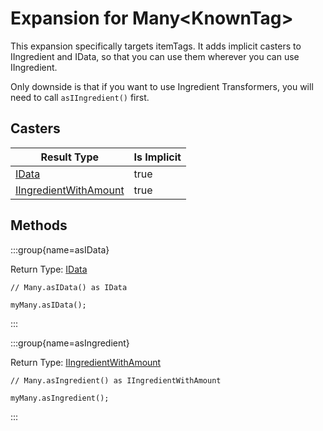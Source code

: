 # Expansion for Many&lt;KnownTag<ItemDefinition>&gt;

This expansion specifically targets itemTags.
 It adds implicit casters to IIngredient and IData, so that you can use them wherever you can use IIngredient.
 
 Only downside is that if you want to use Ingredient Transformers, you will need to call `asIIngredient()` first.

## Casters

|                              Result Type                               | Is Implicit |
|------------------------------------------------------------------------|-------------|
| [IData](/vanilla/api/data/IData)                                       | true        |
| [IIngredientWithAmount](/vanilla/api/ingredient/IIngredientWithAmount) | true        |

## Methods

:::group{name=asIData}

Return Type: [IData](/vanilla/api/data/IData)

```zenscript
// Many.asIData() as IData

myMany.asIData();
```

:::

:::group{name=asIngredient}

Return Type: [IIngredientWithAmount](/vanilla/api/ingredient/IIngredientWithAmount)

```zenscript
// Many.asIngredient() as IIngredientWithAmount

myMany.asIngredient();
```

:::


